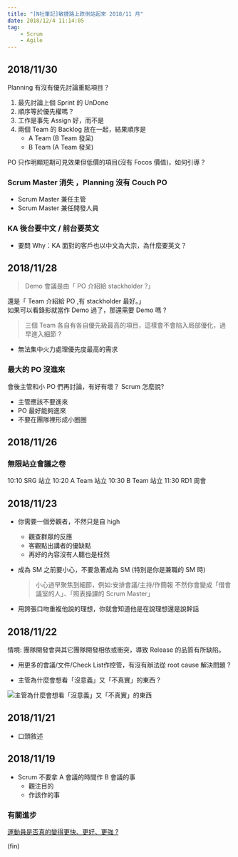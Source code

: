 ```yaml
---
title: "[N社筆記]敏捷路上跌倒站起來 2018/11 月"
date: 2018/12/4 11:14:05
tag:
    - Scrum
    - Agile
---
```


## 2018/11/30

Planning 有沒有優先討論重點項目？

1. 最先討論上個 Sprint 的 UnDone  
2. 順序等於優先權嗎？
3. 工作是事先 Assign 好，而不是
4. 兩個 Team 的 Backlog 放在一起，結果順序是  
    - A Team (B Team 發呆)
    - B Team (A Team 發呆)

PO 只作明顯短期可見效果但低價的項目(沒有 Focos 價值)，如何引導 ?

### Scrum Master 消失 ，Planning 沒有 Couch PO

- Scrum Master 兼任主管
- Scrum Master 兼任開發人員

### KA 後台要中文 / 前台要英文

- 要問 Why：KA 面對的客戶也以中文為大宗，為什麼要英文？

## 2018/11/28

> Demo 會議是由「 PO 介紹給 stackholder ?」

還是「 Team 介紹給 PO ,有 stackholder 最好。」  
如果可以看錄影就當作 Demo 過了，那還需要 Demo 嗎 ?  

> 三個 Team 各自有各自優先級最高的項目，這樣會不會陷入局部優化，過早進入細節 ?

- 無法集中火力處理優先度最高的需求

### 最大的 PO 沒進來

會後主管和小 PO 們再討論，有好有壞？
Scrum 怎麼說?

- 主管應該不要進來
- PO 最好能夠進來
- 不要在團隊裡形成小圈圈

## 2018/11/26

### 無限~~站立~~會議之卷

10:10 SRG 站立
10:20 A Team 站立
10:30 B Team 站立
11:30 RD1 周會

## 2018/11/23

- 你需要一個旁觀者，不然只是自 high
  - 觀查群眾的反應
  - 客觀點出講者的優缺點
  - 再好的內容沒有人聽也是枉然

- 成為 SM 之前要小心，不要急著成為 SM (特別是你是兼職的 SM 時)
    > 小心過早聚焦到細節，例如:安排會議/主持/作簡報
    不然你會變成「借會議室的人」、「照表操課的 Scrum Master」
- 用誇張口吻重複他說的理想，你就會知道他是在說理想還是說幹話

## 2018/11/22

情境:
團隊開發會與其它團隊開發相依或衝突，導致 Release 的品質有所缺陷。

- 用更多的會議/文件/Check List作控管，有沒有辦法從 root cause 解決問題 ?

- 主管為什麼會想看「沒意義」又「不真實」的東西 ?  

![主管為什麼會想看「沒意義」又「不真實」的東西](https://i.imgur.com/xSq4oHY.jpg)

## 2018/11/21

- 口頭敘述

## 2018/11/19

- Scrum 不要拿 A 會議的時間作 B 會議的事
  - 觀注目的
  - 作該作的事

### 有關進步

[運動員是否真的變得更快、更好、更強 ?](https://www.ted.com/talks/david_epstein_are_athletes_really_getting_faster_better_stronger/transcript?language=zh-tw)

(fin)
